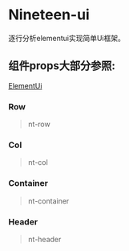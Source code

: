 # Nineteen-ui
逐行分析elementui实现简单Ui框架。

## 组件props大部分参照:
[ElementUi](https://element.eleme.cn/)

### Row
> nt-row
### Col
> nt-col
### Container
> nt-container
### Header
> nt-header
